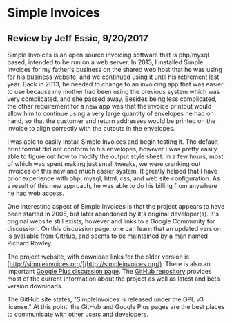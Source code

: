 # Simple Invoices
## Review by Jeff Essic, 9/20/2017

Simple Invoices is an open source invoicing software that is php/mysql based, intended to be run on a web server.  In 2013, I installed Simple Invoices for my father's business on the shared web host that he was using for his business website, and we continued using it until his retirement last year.  Back in 2013, he needed to change to an invoicing app that was easier to use because my mother had been using the previous system which was very complicated, and she passed away.  Besides being less complicated, the other requirement for a new app was that the invoice printout would allow him to continue using a very large quantity of envelopes he had on hand, so that the customer and return addresses would be printed on the invoice to align correctly with the cutouts in the envelopes.

I was able to easily install Simple Invoices and begin testing it.  The default print format did not conform to his envelopes, however I was pretty easily able to figure out how to modify the output style sheet.  In a few hours, most of which was spent making just small tweaks, we were cranking out invoices on this new and much easier system.  It greatly helped that I have prior experience with php, mysql, html, css, and web site configuration.  As a result of this new approach, he was able to do his billing from anywhere he had web access.

One interesting aspect of Simple Invoices is that the project appears to have been started in 2005, but later abandoned by it's original developer(s).  It's original website still exists, however and links to a Google Community for discussion.  On this discussion page, one can learn that an updated version is available from GitHub, and seems to be maintained by a man named Richard Rowley.

The project website, with download links for the older version is [http://simpleinvoices.org/](http://simpleinvoices.org/).  There is also an important [Google Plus discussion page](https://plus.google.com/u/0/communities/102476804981627142204).  The [GitHub repository](https://github.com/fearless359/simpleinvoices) provides most of the current information about the project as well as latest and beta version downloads.  

The GitHub site states, "SimpleInvoices is released under the GPL v3 license."  At this point, the GitHub and Google Plus pages are the best places to communicate with other users and developers.   
